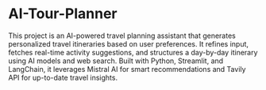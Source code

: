 # AI-Tour-Planner
This project is an AI-powered travel planning assistant that generates personalized travel itineraries based on user preferences. It refines input, fetches real-time activity suggestions, and structures a day-by-day itinerary using AI models and web search.
Built with Python, Streamlit, and LangChain, it leverages Mistral AI for smart recommendations and Tavily API for up-to-date travel insights.
